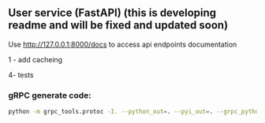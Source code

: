## User service (FastAPI) (this is developing readme and will be fixed and updated soon)

Use http://127.0.0.1:8000/docs to access api endpoints documentation

1 - add cacheing



4- tests



### gRPC generate code:
```bash
python -m grpc_tools.protoc -I. --python_out=. --pyi_out=. --grpc_python_out=. grpc/*.proto
```
